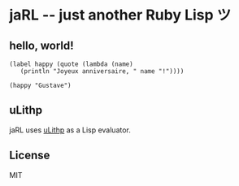# jaRL -- just another Ruby Lisp ツ

## hello, world!

```common-lisp
(label happy (quote (lambda (name)
   (println "Joyeux anniversaire, " name "!"))))

(happy "Gustave")
```

## uLithp

jaRL uses [uLithp](https://github.com/fogus/lithp/) as a Lisp evaluator.

## License

MIT
